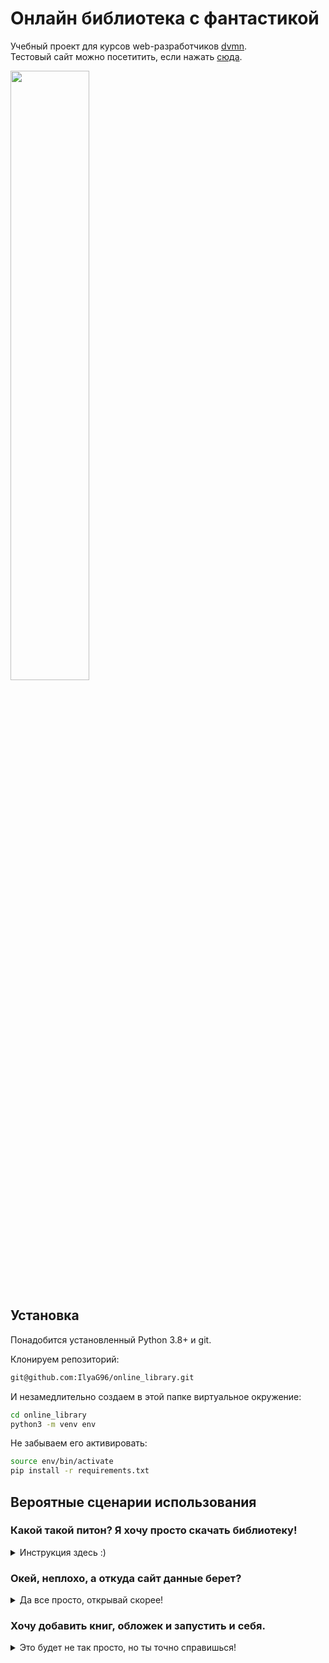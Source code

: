 # Онлайн библиотека с фантастикой

Учебный проект для курсов web-разработчиков [dvmn](https://dvmn.org).  
Тестовый сайт можно посетитить, если нажать [сюда](https://ilyag96.github.io/online_library/pages/index1).

<img src="https://dvmn.org/media/lessons/qz65h.png"  width=50% height=50%>

## Установка
Понадобится установленный Python 3.8+ и git.

Клонируем репозиторий:
```bash
git@github.com:IlyaG96/online_library.git
```
И незамедлительно создаем в этой папке виртуальное окружение:
```bash
cd online_library
python3 -m venv env
```

Не забываем его активировать:
```bash
source env/bin/activate
pip install -r requirements.txt
```
## Вероятные сценарии использования

### Какой такой питон? Я хочу просто скачать библиотеку!
<details>
<summary>Инструкция здесь :) </summary>

- Скачай весь код (иначе не выйдет) [по этой ссылке](https://github.com/IlyaG96/online_library/archive/refs/heads/main.zip)
- Разархивируй скачанный архив
- Перейди в папку pages (online_library/pages)
- Открой файл index1.html
- Если что-то идет не так, попробуй открыть страничку, используя веб-браузер Chrome
</details>

### Окей, неплохо, а откуда сайт данные берет?
<details>
<summary>Да все просто, открывай скорее!</summary>

- Сайт берет данные из онлайн-библиотеки [tululu.org](http://tululu.org/b9/)
- Сами же обложки, тексты книг и json достает специальный скрипт, репозиторий с ним откроется в текущем окне, если нажать <a href="https://github.com/IlyaG96/parser_online_library">сюда</a>
</details>

### Хочу добавить книг, обложек и запустить и себя.
<details>
<summary>Это будет не так просто, но ты точно справишься!</summary>

- Перейди в docs/database и обрати внимание на папки books и covers. В них будут помещены обложки книг и их тексты, но, прежде чем что-то туда закидывать, давай разберемся с файлом books.json.

```json
[
  {
    "title": "Алиби",
    "author": "ИВАНОВ Сергей",
    "cover_link": "http://tululu.org/shots/239.jpg",
    "comments": [
      "Детский вариант анекдотов про Шерлока Холмса)",
      "Загадки я люблю.)))",
      "А мне понравилось, люблю, знаете ли, всякие загадочки, головоломочки, кроссвордики, Гимнастика ума, одним словом... \nВо всём можно найти положительные моменты, не разгадал загадку, так хоть гренки научился готовить отменные... :-)",
      "Очень поучительное для ребенка 10 лет."
    ],
    "genres": [
      "Научная фантастика",
      "Прочие Детективы"
    ],
    "cover_name": "239.jpg"
  }
]
```
Он представляет из себя список словарей, в котором перечислены:
- Название книги (обязательно)
- Автор книги (обязательно)
- Ссылка на обложку книги 
- Комментарии
- Жанры книги (обязательно)
- Имя обложки, которое используется при рендеринге страниц (обязательно)

Чтобы добавить свою книгу, сначала нужно добавить запись в books.json, содержащую информацию о книге.
После - добавить текст книги в формате .txt в books и обложку в covers.   
Если обложки нет, то 
`cover_name` может быть `nopic.gif`

Сервер запускается командой
```shell
python server.py
```
Если видишь в терминале нечто подобное:
```shell
site reloaded
[I 220130 23:34:43 server:335] Serving on http://127.0.0.1:5500
[I 220130 23:34:43 handlers:62] Start watching changes
[I 220130 23:34:43 handlers:64] Start detecting changes
```
То сайт работает [по этому адресу](http://127.0.0.1:5500)
</details>
